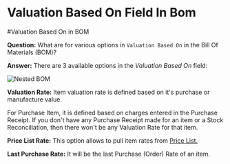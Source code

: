 # Valuation Based On Field In Bom

#Valuation Based On in BOM

**Question:** What are for various options in `Valuation Based On` in the Bill Of Materials (BOM)? 

**Answer:** There are 3 available options in the <i>Valuation Based On</i> field:

<img alt="Nested BOM" class="screenshot" src="/docs/assets/img/articles/valuation-based-on-1.png">

**Valuation Rate:** Item valuation rate is defined based on it's purchase or manufacture value. 

For Purchase Item, it is defined based on charges entered in the Purchase Receipt. If you don't have any Purchase Receipt
made for an item or a Stock Reconciliation, then there won't be any Valuation Rate for that item.

**Price List Rate:** This option allows to pull item rates from [Price List.](/docs/user/manual/en/stock/item/item-price.html) 

**Last Purchase Rate:** It will be the last Purchase (Order) Rate of an item.